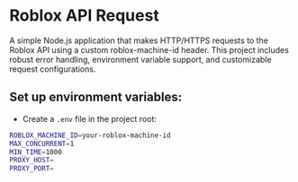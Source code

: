 # Roblox API Request
 A simple Node.js application that makes HTTP/HTTPS requests to the Roblox API using a custom roblox-machine-id header. This project includes robust error handling, environment variable support, and customizable request configurations.

## Set up environment variables:
- Create a `.env` file in the project root:
```bash
ROBLOX_MACHINE_ID=your-roblox-machine-id
MAX_CONCURRENT=1
MIN_TIME=1000
PROXY_HOST=
PROXY_PORT=
```
